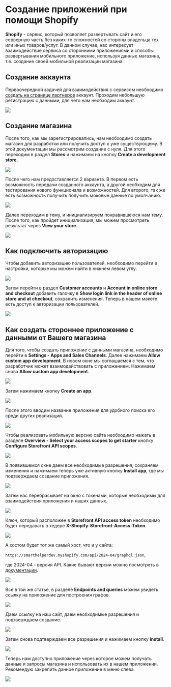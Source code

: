 
# Создание приложений при помощи Shopify

**Shopify** - сервис, который позволяет развертывать сайт и его серверную часть без каких-то сложностей со стороны владельца тех или иных товаров/услуг. В данном случае, нас интересует взаимодействие сервиса со сторонними приложениями и способы развертывания мобильного приложение, используя данные магазина, т.е. создание своей мобильной реализации магазина.

## Создание аккаунта

Первоочередной задачей для взаимодействия с сервисом необходимо [создать на странице партнеров](https://partners.shopify.com/signup/developer) аккаунт. Проходим небольшую регистрацию с данными, для чего нам необходим аккаунт.

![](images/3.png)

## Создание магазина

После того, как мы зарегистрировались, нам необходимо создать магазин для разработки или получить доступ к уже существующему. В этой документации мы рассмотрим создание с нуля. Для этого переходим в раздел **Stores** и нажимаем на кнопку **Create a development store**.

![](images/4.png)

После чего нам предоставляется 2 варианта. В первом есть возможность передачи созданного аккаунта, а другой необходим для тестирования нового функционала и возможностей. Для второго, так же есть возможность получить получить моковые данные по умолчанию.

![](images/5.png)

Далее переходим в тему, и инициализируем понравившеюся нам тему. После того, как пройдет инициализация, мы можем просмотреть результат через **View your store**.

![](images/6.png)

## Как подключить авторизацию

Чтобы добавить авторизацию пользователей, необходимо перейти в настройки, которые мы можем найти в нижнем левом углу.

![](images/7.png)

Затем перейти в раздел **Customer accounts** и **Account in online store and checkout** добавить галочку в **Show login link in the header of online store and at checkout**, сохранить изменения. Теперь в нашем макете есть доступ к авторизации пользователей.

![](images/8.png)

## Как создать стороннее приложение с данными от Вашего магазина

Для того, чтобы создать приложение с данными магазина, необходимо перейти в **Settings - Apps and Sales Channels**. Далее нажимаем **Allow custom app development**. В новом окне мы соглашаемся с тем, что разработчик может взаимодействовать с приложением. Нажимаем снова **Allow custom app development**.

![](images/9.png)

Затем нажимаем кнопку **Create an app**.

![](images/10.png)

После этого вводим название приложения для удобного поиска его среди других реализаций.

![](images/11.png)

Чтобы реализовать мобильную версию сайта необходимо нажать в разделе **Overview - Select your access scopes to get starter** кнопку **Configure Storefront API scopes**.

![](images/12.png)

В появившемся окне даем все необходимые разрешения, сохраняем изменения и нажимаем теперь уже активную кнопку **Install app**, где мы подтверждаем создание приложения.

![](images/13.png)

Затем нас перебрасывает на окно с токенами, которые необходимы для взаимодействия приложения и наших данных.

![](images/14.png)

Ключ, который расположен в **Storefront API access token** необходимо будет передавать в хедере
**X-Shopify-Storefront-Access-Token**.

![](images/15.png)

А хостом будет тот же самый хост, что и у сайта:

`https://smarthelperdev.myshopify.com/api/2024-04/graphql.json`,

где 2024-04 - версия API. Какие бывают версии можно посмотреть в [документации](https://shopify.dev/docs/api/storefront).

![](images/16.png)

Все в той же статье, в разделе **Endpoints and queries** можем увидеть ссылку на приложение для построения графов.

![](images/17.png)

Даем ссылку на наш сайт, даем необходимые разрешения и подтверждаем создание.

![](images/18.png)

Затем снова подтверждаем все разрешения и нажимаем кнопку **install**.

![](images/19.png)

Теперь нам доступно приложение через которое можем получать данные и запросы магазина и использовать их в нашем приложении. Рекомендую закрепить данное приложение в меню слева.

![](images/20.png)
